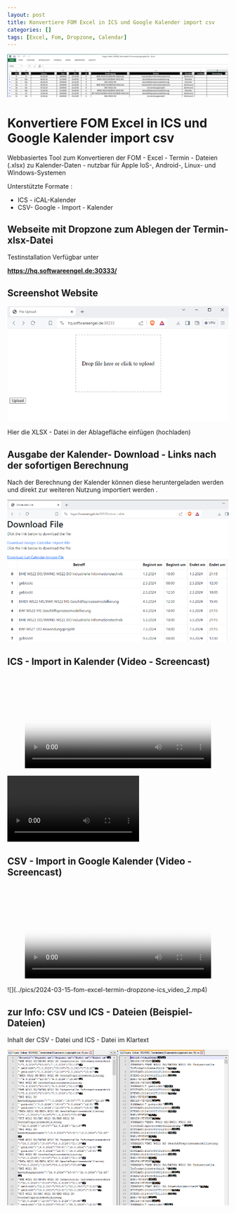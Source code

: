 ```yaml
---
layout: post
title: Konvertiere FOM Excel in ICS und Google Kalender import csv
categories: []
tags: [Excel, Fom, Dropzone, Calendar]
---
```

![](../pics/2024-03-15-fom-excel-termin-dropzone-ics_image_1.png)
# Konvertiere FOM Excel in ICS und Google Kalender import csv

Webbasiertes Tool zum Konvertieren der FOM - Excel - Termin - Dateien (.xlsx) zu Kalender-Daten - nutzbar für Apple IoS-, Android-, Linux- und Windows-Systemen

Unterstützte Formate :
- ICS - iCAL-Kalender 
- CSV- Google - Import - Kalender 

## Webseite mit Dropzone zum Ablegen der Termin-xlsx-Datei

Testinstallation Verfügbar unter 

**<https://hq.softwareengel.de:30333/>**

## Screenshot Website 

![](../pics/2024-03-15-fom-excel-termin-dropzone-ics_image_2.png)

Hier die XLSX - Datei in der Ablagefläche einfügen (hochladen)

## Ausgabe der Kalender- Download - Links nach der sofortigen Berechnung 

Nach der Berechnung der Kalender können diese heruntergeladen werden und direkt zur weiteren Nutzung importiert werden .

![](../pics/2024-03-15-fom-excel-termin-dropzone-ics_image_3.png)


## ICS - Import in Kalender (Video - Screencast) 
<figure class="video_container">
  <video width="100%"  controls="true" allowfullscreen="true" poster="/pics/2024-03-15-fom-excel-termin-dropzone-ics_video_1.mp4">
    <source src="/pics/2024-03-15-fom-excel-termin-dropzone-ics_video_1.mp4" type="video/mp4">
  </video>
</figure>

![](../pics/2024-03-15-fom-excel-termin-dropzone-ics_video_1.mp4)

## CSV - Import in Google Kalender (Video - Screencast) 
<figure class="video_container">
  <video width="100%"  controls="true" allowfullscreen="true" poster="/pics/2024-03-15-fom-excel-termin-dropzone-ics_video_2.mp4">
    <source src="/pics/2024-03-15-fom-excel-termin-dropzone-ics_video_2.mp4" type="video/mp4">
  </video>
</figure>
![](../pics/2024-03-15-fom-excel-termin-dropzone-ics_video_2.mp4)


## zur Info: CSV und ICS - Dateien (Beispiel-Dateien)

Inhalt der CSV - Datei und ICS - Datei im Klartext 

![](../pics/2024-03-15-fom-excel-termin-dropzone-ics_image_4.png)